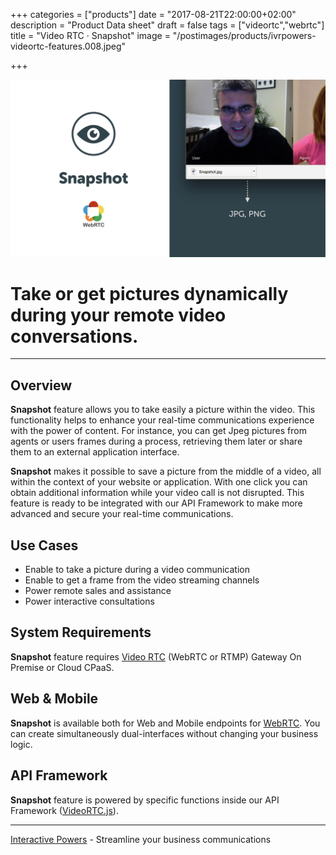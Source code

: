 +++
categories = ["products"]
date = "2017-08-21T22:00:00+02:00"
description = "Product Data sheet"
draft = false
tags = ["videortc","webrtc"]
title = "Video RTC · Snapshot"
image = "/postimages/products/ivrpowers-videortc-features.008.jpeg"

+++

![VideoRTC Snapshot](/postimages/products/ivrpowers-videortc-features.009.jpeg)

#	Take or get pictures dynamically during your remote video conversations.
---

## Overview

**Snapshot** feature allows you to take easily a picture within the video. This functionality helps to enhance your real-time communications experience with the power of content. For instance, you can get Jpeg pictures from agents or users frames during a process, retrieving them later or share them to an external application interface.

**Snapshot** makes it possible to save a picture from the middle of a video, all within the context of your website or application. With one click you can obtain additional information while your video call is not disrupted. This feature is ready to be integrated with our API Framework to make more advanced and secure your real-time communications.

## Use Cases

* Enable to take a picture during a video communication
* Enable to get a frame from the video streaming channels
* Power remote sales and assistance
* Power interactive consultations
	
## System Requirements

**Snapshot** feature requires [Video RTC](http://blog.ivrpowers.com/post/products/video-rtc/) (WebRTC or RTMP) Gateway On Premise or Cloud CPaaS.

## Web & Mobile

**Snapshot** is available both for Web and Mobile endpoints for [WebRTC](http://blog.ivrpowers.com/post/technologies/what-is-webrtc/). You can create simultaneously dual-interfaces without changing your business logic.

## API Framework

**Snapshot** feature is powered by specific functions inside our API Framework ([VideoRTC.js](http://blog.ivrpowers.com/post/development/introducing-videortcjs-developers/)).

---
[Interactive Powers](http://www.ivrpowers.com/) - Streamline your business communications


